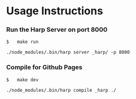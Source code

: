 # Usage Instructions

### Run the Harp Server on port 8000

	$	make run
    
	./node_modules/.bin/harp server _harp/ -p 8000

### Compile for Github Pages

	$ 	make dev
	
	./node_modules/.bin/harp compile _harp ./
